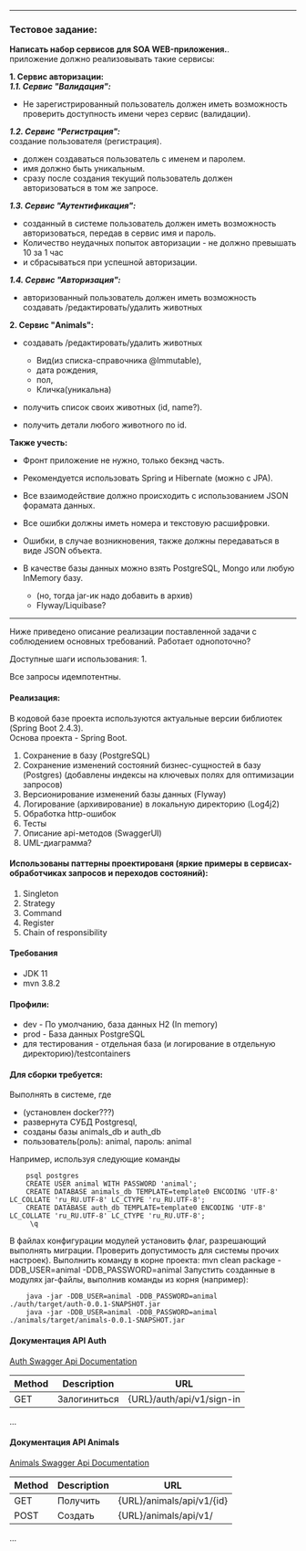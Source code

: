 
*************************

### Тестовое задание:

**Написать набор сервисов для SOA WEB-приложения.**.<br>
приложение должно реализовывать такие сервисы:

**1. Сервис авторизации:**<br>
***1.1. Сервис "Валидация":***

- Не зарегистрированный пользователь должен иметь возможность проверить доступность имени через сервис (валидации).

***1.2. Сервис "Регистрация":***<br>
создание пользователя (регистрация).
- должен создаваться пользователь с именем и паролем.
- имя должно быть уникальным.
- сразу после создания текущий пользователь должен авторизоваться в том же запросе.

***1.3. Сервис "Аутентификация":***

- созданный в системе пользователь должен иметь возможность авторизоваться, передав в сервис имя и пароль.
- Количество неудачных попыток авторизации - не должно превышать 10 за 1 час
- и сбрасываться при успешной авторизации.

***1.4. Сервис "Авторизация":***

- авторизованный пользователь должен иметь возможность создавать /редактировать/удалить животных

**2. Сервис "Animals":**

- создавать /редактировать/удалить животных<br>

    - Вид(из списка-справочника @Immutable),
    - дата рождения,
    - пол,
    - Кличка(уникальна)

- получить список своих животных (id, name?).
- получить детали любого животного по id.

**Также учесть:** 

- Фронт приложение не нужно, только бекэнд часть.
- Рекомендуется использовать Spring и Hibernate (можно c JPA).
- Все взаимодействие должно происходить с использованием JSON форамата данных.

- Все ошибки должны иметь номера и текстовую расшифровки.
- Ошибки, в случае возникновения, также должны передаваться в виде JSON объекта.

- В качестве базы данных можно взять PostgreSQL, Mongo или любую InMemory базу.
    - (но, тогда jar-ик надо добавить в архив)
    - Flyway/Liquibase?

*************************

Ниже приведено описание реализации поставленной задачи с соблюдением основных требований.
Работает однопоточно?

Доступные шаги использования:
1. 

Все запросы идемпотентны.

#### Реализация:
В кодовой базе проекта используются актуальные версии библиотек (Spring Boot 2.4.3).<br>
Основа проекта - Spring Boot.

1. Сохранение в базу (PostgreSQL)
2. Сохранение изменений состояний бизнес-сущностей в базу (Postgres) (добавлены индексы на ключевых полях для оптимизации запросов)
3. Версионирование изменений базы данных (Flyway)
4. Логирование (архивирование) в локальную директорию (Log4j2)
5. Обработка http-ошибок
6. Тесты
7. Описание api-методов (SwaggerUI)
8. UML-диаграмма?

#### Использованы паттерны проектированя (яркие примеры в сервисах-обработчиках запросов и переходов состояний):
1. Singleton
2. Strategy
3. Command
4. Register
5. Chain of responsibility

#### Требования
- JDK 11
- mvn 3.8.2

#### Профили:

- dev - По умолчанию, база данных H2 (In memory)
- prod - База данных PostgreSQL
- для тестирования - отдельная база (и логирование в отдельную директорию)/testcontainers

#### Для сборки требуется:
Выполнять в системе, где
  - (установлен docker???)
  - развернута СУБД Postgresql, 
  - созданы базы animals_db и auth_db 
  - пользователь(роль): animal, пароль: animal

Например, используя следующие команды

        psql postgres
        CREATE USER animal WITH PASSWORD 'animal';
        CREATE DATABASE animals_db TEMPLATE=template0 ENCODING 'UTF-8' LC_COLLATE 'ru_RU.UTF-8' LC_CTYPE 'ru_RU.UTF-8';
        CREATE DATABASE auth_db TEMPLATE=template0 ENCODING 'UTF-8' LC_COLLATE 'ru_RU.UTF-8' LC_CTYPE 'ru_RU.UTF-8';
         \q

В файлах конфигурации модулей установить флаг, разрешающий выполнять миграции.
Проверить допустимость для системы прочих настроек).
Выполнить команду в корне проекта: mvn clean package -DDB_USER=animal -DDB_PASSWORD=animal
Запустить созданные в модулях jar-файлы, выполнив команды из корня (например):

        java -jar -DDB_USER=animal -DDB_PASSWORD=animal ./auth/target/auth-0.0.1-SNAPSHOT.jar
        java -jar -DDB_USER=animal -DDB_PASSWORD=animal ./animals/target/animals-0.0.1-SNAPSHOT.jar


#### Документация API Auth
[Auth Swagger Api Documentation](http://localhost:8020/auth/swagger-ui/)

| Method | Description | URL |
|----------------|---------|----------------|
| GET | Залогиниться | {URL}/auth/api/v1/sign-in |
...

#### Документация API Animals
[Animals Swagger Api Documentation](http://localhost:8030/animals/swagger-ui/)

| Method | Description | URL |
|----------------|---------|----------------|
| GET | Получить | {URL}/animals/api/v1/{id} |
| POST | Создать | {URL}/animals/api/v1/ |
...
